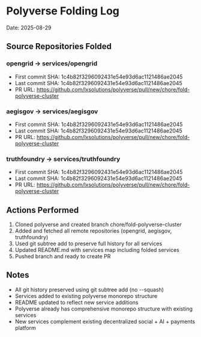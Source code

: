 # Polyverse Folding Log
Date: 2025-08-29

## Source Repositories Folded

### opengrid → services/opengrid
- First commit SHA: 1c4b82f3296092431e54e93d6ac1121486ae2045
- Last commit SHA: 1c4b82f3296092431e54e93d6ac1121486ae2045
- PR URL: https://github.com/lxsolutions/polyverse/pull/new/chore/fold-polyverse-cluster

### aegisgov → services/aegisgov
- First commit SHA: 1c4b82f3296092431e54e93d6ac1121486ae2045
- Last commit SHA: 1c4b82f3296092431e54e93d6ac1121486ae2045
- PR URL: https://github.com/lxsolutions/polyverse/pull/new/chore/fold-polyverse-cluster

### truthfoundry → services/truthfoundry
- First commit SHA: 1c4b82f3296092431e54e93d6ac1121486ae2045
- Last commit SHA: 1c4b82f3296092431e54e93d6ac1121486ae2045
- PR URL: https://github.com/lxsolutions/polyverse/pull/new/chore/fold-polyverse-cluster

## Actions Performed
1. Cloned polyverse and created branch chore/fold-polyverse-cluster
2. Added and fetched all remote repositories (opengrid, aegisgov, truthfoundry)
3. Used git subtree add to preserve full history for all services
4. Updated README.md with services map including folded services
5. Pushed branch and ready to create PR

## Notes
- All git history preserved using git subtree add (no --squash)
- Services added to existing polyverse monorepo structure
- README updated to reflect new service additions
- Polyverse already has comprehensive monorepo structure with existing services
- New services complement existing decentralized social + AI + payments platform
